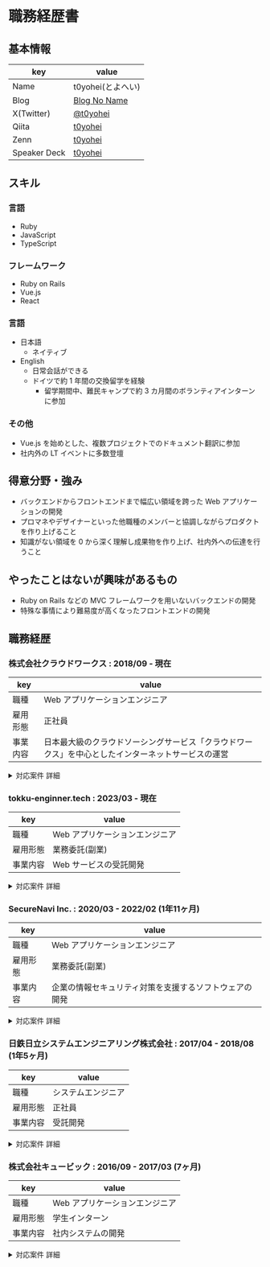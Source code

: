 # 職務経歴書

## 基本情報

|key|value|
|---|-----|
|Name|t0yohei(とよへい)|
|Blog|[Blog No Name](https://blog-no-name.com/)|
|X(Twitter)|[@t0yohei](https://twitter.com/t0yohei)|
|Qiita|[t0yohei](https://qiita.com/t0yohei)|
|Zenn|[t0yohei](https://zenn.dev/t0yohei)|
|Speaker Deck|[t0yohei](https://speakerdeck.com/t0yohei)|

## スキル
### 言語
- Ruby
- JavaScript
- TypeScript

### フレームワーク

- Ruby on Rails
- Vue.js
- React

### 言語

- 日本語
  - ネイティブ
- English
  - 日常会話ができる
  - ドイツで約 1 年間の交換留学を経験
    - 留学期間中、難民キャンプで約 3 カ月間のボランティアインターンに参加

### その他

- Vue.js を始めとした、複数プロジェクトでのドキュメント翻訳に参加
- 社内外の LT イベントに多数登壇

## 得意分野・強み

- バックエンドからフロントエンドまで幅広い領域を跨った Web アプリケーションの開発
- プロマネやデザイナーといった他職種のメンバーと協調しながらプロダクトを作り上げること
- 知識がない領域を 0 から深く理解し成果物を作り上げ、社内外への伝達を行うこと

## やったことはないが興味があるもの

- Ruby on Rails などの MVC フレームワークを用いないバックエンドの開発
- 特殊な事情により難易度が高くなったフロントエンドの開発

## 職務経歴

### 株式会社クラウドワークス : 2018/09 - 現在

|key|value|
|---|-----|
|職種|Web アプリケーションエンジニア|
|雇用形態|正社員|
|事業内容|日本最大級のクラウドソーシングサービス「クラウドワークス」を中心としたインターネットサービスの運営|

<details>
<summary>対応案件 詳細</summary>

#### クラウドソーシングサービスにおけるデザインシステムの開発 : 2022/10 - 現在

##### 業務内容

- デザインシステム構築のための技術選定
- デザイントークン、コンポーネントライブラリ、GridSystem の開発
- デザインシステムを利用した、複数画面・Header・Footer のリプレイス
- デザインシステム利用促進のための環境整備

##### 実績・取り組み

デザインシステム構築のリードエンジニアとして他職種のメンバーと共同しながら、デザインシステムの立ち上げと開発組織への定着を推進しました。

##### 活動記録

(テックブログ)
- [サービスのヘッダーリプレイスがたいへんだった話](https://engineer.crowdworks.jp/entry/2024/05/21/103300)
- [RubyKaigi 2024 のブースコンテンツ用に ruby.wasm を使用したクイズアプリを作成しました](https://engineer.crowdworks.jp/entry/2024/05/15/094311)
- [crowdworks.jp のデザインシステム構築活動を振り返る 2023 (実装編)](https://engineer.crowdworks.jp/entry/2023/12/21/114413)
- [Vue.js で作る GridSystem](https://engineer.crowdworks.jp/entry/2023/10/28/114403)
- [デザインシステムを作るのはなぜ難しいのか](https://engineer.crowdworks.jp/entry/2023/03/03/190000)

(登壇)
- [Vueを使ってGrid Systemを実装した話：Vue Fes Japan 2023](https://www.youtube.com/watch?v=fKdP6y9DtZQ)

##### 開発環境

- 【OS】
  - MacOs
- 【言語】
  - Ruby
  - JavaScript
  - TypeScript
- 【フレームワーク】
  - Ruby on Rails
  - Vue.js
- 【その他】
  - Github
  - Docker

##### チーム構成

- 【役割】
  - リードエンジニア
- 【プロジェクト規模】
  - エンジニア 3 名
  - PO 1 名
  - デザイナー 4 名

---

#### 月額定額決済・サービス販売サービスの機能開発 : 2022/06 - 2022/10 (5カ月)

##### 業務内容

- GCP 上での staging 環境の構築
- 業績報告の Slack 通知実装
- OpenID Connect を利用した LINE ログインの実装

##### 実績・取り組み

初めて触れるPHPのキャッチアップを迅速に行い、買収した新規サービスの機能拡張を担当しました。

##### 開発環境

- 【OS】
  - MacOs
- 【言語】
  - PHP
  - JavaScript
  - TypeScript
  - Terraform
- 【フレームワーク】
  - CodeIgniter
  - Vue.js
- 【DB】
  - PostgreSQL
- 【その他】
  - Github
  - GCP
  - OpenID Connect

##### チーム構成

- 【役割】
  - メンバー
- 【プロジェクト規模】
  - エンジニア 2 名

---

#### スキルマーケット系サービスの新規開発及び、既存サービスの保守開発 : 2021/11 - 2022/06 (8カ月)

##### 業務内容

- 新規サービスの技術検証・選定
- 社内認証基盤のバージョンアップ
- 既存サービスにおける Rails で実装された画面の Vue.js 化

##### 実績・取り組み

新規サービスの技術選定を行いました。
また新規サービスプロジェクトの待機時間を利用して、社内として初の取り組みとなる Rails から Vue.js へのフロントエンド移行を実施しました。

##### 活動記録

(登壇)
- [負債が溜まったレガシーフロントエンド画面を Vue.js でリプレイスした話：Vue Fes Japan 2022](https://www.youtube.com/watch?v=fKdP6y9DtZQ)

##### 開発環境

- 【OS】
  - MacOs
- 【言語】
  - Ruby
  - JavaScript
  - TypeScript
- 【フレームワーク】
  - Ruby on Rails
  - Vue.js
  - Hydra
- 【DB】
  - MySQL
- 【その他】
  - Github
  - Docker
  - OpenID Connect

##### チーム構成

- 【役割】
  - エンジニアリーダー
- 【プロジェクト規模】
  - エンジニア 2 名
  - PO 2 名
  - デザイナー 1 名

---

#### クラウドソーシングサービスの機能開発 : 2020/08 - 2021/10 (1年3ヶ月)

##### 業務内容

- 新規チームのチームビルディング
- アンケート機能や診断機能といった新機能の開発

##### 実績・取り組み

サービス内の性別選択機能に関する施策が評価され、半期の最優秀チーム賞を受賞。

また、自身初のエンジニアリーダーとしてチームを牽引し、エンジニア育成にも注力しました。

##### 開発環境

- 【OS】
  - MacOs
- 【言語】
  - Ruby
  - JavaScript
  - TypeScript
- 【フレームワーク】
  - Ruby on Rails
  - Vue.js
- 【DB】
  - MySQL
- 【その他】
  - Github
  - Docker

##### チーム構成

- 【役割】
  - エンジニアリーダー
- 【プロジェクト規模】
  - エンジニア 4 名
  - PO 1 名
  - デザイナー 1 名 

---

#### クラウドソーシングサービスの保守運用 : 2019/11 - 2020/07 (8ヶ月)

##### 業務内容

- 技術的負債の解消
- 不要となった機能の剪定
- Elasticsearch のアップグレード

##### 実績・取り組み

Elasticsearch のアップグレードにおいてプロジェクトリードを行いました。
プロジェクトを遅延なく完了させ、追加でパフォーマンスチューニングも実施しました。

##### 活動記録

(テックブログ)
- [Elasticsearchのバージョンを6.8系から7.5系にアップグレードしました](https://engineer.crowdworks.jp/entry/2020/06/04/132334)

##### 開発環境

- 【OS】
  - MacOs
- 【言語】
  - Ruby
  - Elasticsearch
- 【フレームワーク】
  - Ruby on Rails
  - Vue.js
- 【DB】
  - MySQL
- 【その他】
  - Github
  - Docker

##### チーム構成

- 【役割】
  - メンバー
- 【プロジェクト規模】
  - PO 1 名
  - エンジニア 3 名

---

#### クラウドソーシングサービスの機能開発 : 2018/09 - 2019/10 (1年1ヶ月)

##### 業務内容

- Railsを用いたWebアプリケーション開発
- 新規に Vue.js を採用しての画面開発

##### 実績・取り組み

Vue.js での実装検証を自主的に行い、社内での Vue.js 採用を促進しました。

##### 開発環境

- 【OS】
  - MacOs
- 【言語】
  - Ruby
  - Javascript
- 【フレームワーク】
  - Ruby on Rails
  - jQuery
  - CoffeeScript
  - Vue.js
- 【DB】
  - MySQL
- 【その他】
  - Github
  - Docker
  - AWS

##### チーム構成

- 【役割】
  - メンバー
- 【プロジェクト規模】
  - エンジニア 4 名
  - PO 1 名
  - デザイナー 1 名

</details>

### tokku-enginner.tech : 2023/03 - 現在

|key|value|
|---|-----|
|職種|Web アプリケーションエンジニア|
|雇用形態|業務委託(副業)|
|事業内容|Web サービスの受託開発|

<details>
<summary>対応案件 詳細</summary>

#### 工務店用顧客管理サービスの受託開発 : 2023/03 - 現在

##### 業務内容

- モノリシック Rails アプリケーションの Web API 化。
- Rails と React を用いたアプリケーションの機能開発。

##### 実績・取り組み

Rails アプリケーションの Web API 化にあたり、テストが一つもなかった状態から API 化した全機能に対し request spec (API テスト)を作成しました。
それを用いることで、Rails のアップデートをスムーズに行うことができました。

##### 開発環境

- 【OS】
  - MacOs
- 【言語】
  - Ruby
  - JavaScript
  - TypeScript
- 【フレームワーク】
  - Ruby on Rails
  - React
- 【その他】
  - Github
  - Docker

##### チーム構成

- 【役割】
  - 業務委託エンジニア
- 【プロジェクト規模】
  - エンジニア 2 名

</details>

### SecureNavi Inc. : 2020/03 - 2022/02  (1年11ヶ月)

|key|value|
|---|-----|
|職種|Web アプリケーションエンジニア|
|雇用形態|業務委託(副業)|
|事業内容|企業の情報セキュリティ対策を支援するソフトウェアの開発|

<details>
<summary>対応案件 詳細</summary>

#### 社内セキュリティ系 SaaS の新規開発 : 2020/03 - 2022/02

##### 業務内容

- 本番環境・検証環境の作成やエラー監視システム、メールシステムといったサービス初期のインフラ構築。
- Rails と React を用いたアプリケーションの機能開発。

##### 実績・取り組み

- サービスリリースに必要な技術選定と構築作業を実施し、無事不具合なくサービスをリリースすることができました。

##### 開発環境

- 【OS】
  - MacOs
- 【言語】
  - Ruby
  - JavaScript
  - TypeScript
- 【フレームワーク】
  - Ruby on Rails
  - React
- 【その他】
  - Heroku
  - Github
  - Docker

##### チーム構成

- 【役割】
  - 業務委託エンジニア
- 【プロジェクト規模】
  - エンジニア 2 名
  - デザイナー 2 名

</details>

### 日鉄日立システムエンジニアリング株式会社 : 2017/04 - 2018/08 (1年5ヶ月)

|key|value|
|---|-----|
|職種|システムエンジニア|
|雇用形態|正社員|
|事業内容|受託開発|

<details>
<summary>対応案件 詳細</summary>

#### 帳票パッケージシステムのアプリケーション基盤開発 : 2018/05 - 2018/08 (4ヶ月)

##### 業務内容

- Spring Frameworkを参考にしたDIコンテナの設計・開発
- NUnitを使用した自動単体テスト

##### 実績・取り組み

C#の書籍を購入し、メタプログラミング手法やデザインパターンを取り入れて開発に活用しました。

##### 開発環境

- 【OS】
  - Windows
- 【言語】
  - C#
- 【その他】
  - Git
  - Nunit

##### チーム構成

- 【役割】
  - メンバー
- 【プロジェクト規模】
  - 要員 2 名

---

#### 国立研究開発法人の研究評価システムスクラッチ開発 : 2017/11 - 2018/04 (6ヶ月)

##### 業務内容

- 要件定義の書記担当
- 2画面 + 1バッチ処理分の設計、開発
- テスト仕様書作成、テスト

##### 実績・取り組み

プロジェクト初期から参画し、顧客要望の整理やメンバーへの要件の伝達を行いました。開発リーダー不在時には、進捗管理や作業指示も担当しました。

##### 開発環境

- 【OS】
  - Windows
- 【言語】
  - C#
- 【フレームワーク】
  - ASP.NET
  - 自社 C# フレームワーク
- 【DB】
  - SQL Server
- 【その他】
  - SVN
  - Redmine
  - Git

##### チーム構成

- 【役割】
  - メンバー
- 【プロジェクト規模】
  - 要員 15 名

---

#### 営業支援パッケージシステムのカスタマイズ開発 : 2017/08 - 2017/10 (3ヶ月)

##### 業務内容

- 画面項目動的表示の設計、開発、テスト
- テスト項目書の作成

##### 実績・取り組み

プロジェクトの中盤から参画し、短期間で開発完了。

##### 開発環境

- 【OS】
  - Windows
- 【言語】
  - C#
- 【フレームワーク】
  - ASP.NET
- 【DB】
  - SQL Server
- 【その他】
  - SVN
  - Redmine

##### チーム構成

- 【役割】
  - メンバー
- 【プロジェクト規模】
  - 要員 6 名

</details>

### 株式会社キュービック : 2016/09 - 2017/03 (7ヶ月)

|key|value|
|---|-----|
|職種|Web アプリケーションエンジニア|
|雇用形態|学生インターン|
|事業内容|社内システムの開発|

<details>
<summary>対応案件 詳細</summary>

#### Webマーケティング支援システムの機能拡張開発 : 2016/12 - 2017/03 (4ヶ月)

##### 業務内容

- ユーザーインターフェースの設計
- Rubyを用いたWebアプリケーション開発

##### 実績・取り組み

ユーザーへのヒアリングを行い、業務プロセスに対する提案を実施し、月間・4半期MVPを受賞。

##### 開発環境

- 【OS】
  - Mac
- 【言語】
  - Ruby
- 【フレームワーク】
  - Ruby on Rails
- 【DB】
  - MySQL
- 【その他】
  - Github
  - Docker

##### チーム構成

- 【役割】
  - メンバー
- 【プロジェクト規模】
  - 要員 2 名

#### 社内ポータルサイトの機能拡張開発 : 2016/09 - 2016/11 (3ヶ月)

##### 業務内容

- アプリケーション開発の企画
- Rubyを用いたWebアプリケーション開発

##### 実績・取り組み

短期間でサービス開発を行い、入社2ヶ月で月間MVPを受賞。

##### 開発環境

- 【OS】
  - Mac
- 【言語】
  - Ruby
- 【フレームワーク】
  - Ruby on Rails
- 【DB】
  - MySQL
- 【その他】
  - Github

##### チーム構成

- 【役割】
  - メンバー
- 【プロジェクト規模】
  - 要員 3 名

</details>

<!-- ## 課外活動

### 社外プロジェクト
* [運営に携わっているコミュニティ](そのコミュニティのconnpassやカンファレンスページのリンクとか)
* [副業で携わっているサービス](そのサービスのランディングページのリンクとか)

### 過去の登壇資料
* [Speaker Deck](Speaker Deckの自分の資料のページとか)

### 受賞歴
* [イベント名と受賞した賞](イベントのランディングページのリンクや、結果がわかる記事など)

### 執筆歴
* [書籍の名前](Amazonのリンクとか)
* [Qiita](Qiitaの自分のプロフィールのリンクとか)
* [ネットメディアの記事](記事のリンクとか)
* [SoftwareDesignやWEB+DBのこの月の特集](その月のアーカイブのリンクとか)
* [技術系同人誌](boothのリンクとか自分のサイトの紹介リンクとか) -->
